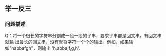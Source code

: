 ## 举一反三 ##

### 问题描述 ###

Q：将一个很长的字符串分割成一段一段的子串，要求子串都是回文串。有回文串就输
出最长的回文串，没有就将字符一个个的输出。例如，如果输如"habbafgh"，则输出
'h,abba,f,g,h'.